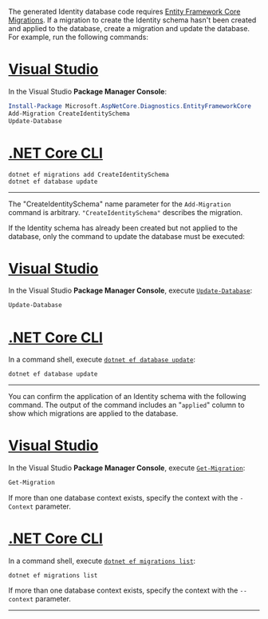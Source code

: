 The generated Identity database code requires [Entity Framework Core Migrations](/ef/core/managing-schemas/migrations/). If a migration to create the Identity schema hasn't been created and applied to the database, create a migration and update the database. For example, run the following commands:

# [Visual Studio](#tab/visual-studio)

In the Visual Studio **Package Manager Console**:

```powershell
Install-Package Microsoft.AspNetCore.Diagnostics.EntityFrameworkCore
Add-Migration CreateIdentitySchema
Update-Database
```

# [.NET Core CLI](#tab/netcore-cli)

```dotnetcli
dotnet ef migrations add CreateIdentitySchema
dotnet ef database update
```

---

The "CreateIdentitySchema" name parameter for the `Add-Migration` command is arbitrary. `"CreateIdentitySchema"` describes the migration.

If the Identity schema has already been created but not applied to the database, only the command to update the database must be executed:

# [Visual Studio](#tab/visual-studio)

In the Visual Studio **Package Manager Console**, execute [`Update-Database`](/ef/core/managing-schemas/migrations/applying?tabs=vs#command-line-tools):

```powershell
Update-Database
```

# [.NET Core CLI](#tab/netcore-cli)

In a command shell, execute [`dotnet ef database update`](/ef/core/managing-schemas/migrations/applying?tabs=dotnet-core-cli#command-line-tools):

```dotnetcli
dotnet ef database update
```

---

You can confirm the application of an Identity schema with the following command. The output of the command includes an "`applied`" column to show which migrations are applied to the database.

# [Visual Studio](#tab/visual-studio)

In the Visual Studio **Package Manager Console**, execute [`Get-Migration`](/ef/core/managing-schemas/migrations/managing?tabs=vs#listing-migrations):

```powershell
Get-Migration
```

If more than one database context exists, specify the context with the `-Context` parameter.

# [.NET Core CLI](#tab/netcore-cli)

In a command shell, execute [`dotnet ef migrations list`](/ef/core/managing-schemas/migrations/managing?tabs=dotnet-core-cli#listing-migrations):

```dotnetcli
dotnet ef migrations list
```

If more than one database context exists, specify the context with the `--context` parameter.

---
